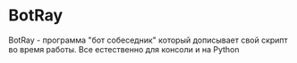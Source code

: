 # BotRay
BotRay - программа "бот собеседник" который дописывает свой скрипт во время работы. Все естественно для консоли и на Python
